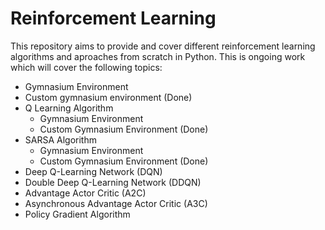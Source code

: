 # Reinforcement Learning

This repository aims to provide and cover different reinforcement learning algorithms and aproaches from scratch in Python. This is ongoing work which will cover the following topics:

+ Gymnasium Environment
+ Custom gymnasium environment (Done)
+ Q Learning Algorithm
    + Gymnasium Environment
    + Custom Gymnasium Environment (Done)
+ SARSA Algorithm
    + Gymnasium Environment
    + Custom Gymnasium Environment (Done)
+ Deep Q-Learning Network (DQN)
+ Double Deep Q-Learning Network (DDQN)
+ Advantage Actor Critic (A2C)
+ Asynchronous Advantage Actor Critic (A3C)
+ Policy Gradient Algorithm